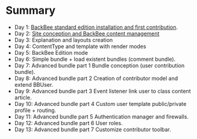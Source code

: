 # Summary

* Day 1: [BackBee standard edition installation and first contribution](tutorial/day1.md).
* Day 2: [Site conception and BackBee content management](tutorial/day2.md)
* Day 3: Explanation and layouts creation
* Day 4: ContentType and template with render modes
* Day 5: BackBee Edition mode
* Day 6: Simple bundle + load existent bundles (comment bundle).
* Day 7: Advanced bundle part 1 Bundle conception (user contribution bundle).
* Day 8: Advanced bundle part 2 Creation of contributor model and extend BBUser.
* Day 9: Advanced bundle part 3 Event listener link user to class content article.
* Day 10: Advanced bundle part 4 Custom user template public/private profile + routing.
* Day 11: Advanced bundle part 5 Authentication manager and firewalls.
* Day 12: Advanced bundle part 6 User roles.
* Day 13: Advanced bundle part 7 Customize contributor toolbar.

